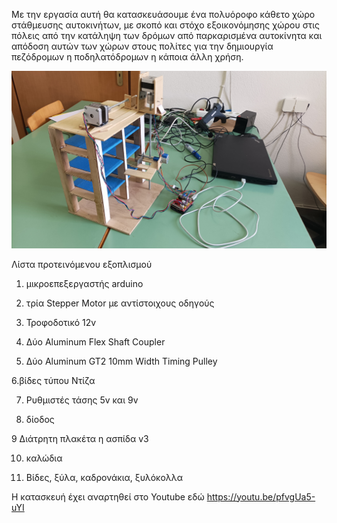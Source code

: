 Με την εργασία αυτή θα κατασκευάσουμε ένα πολυόροφο κάθετο χώρο στάθμευσης αυτοκινήτων, με σκοπό και στόχο εξοικονόμησης χώρου στις πόλεις από την κατάληψη των δρόμων από παρκαρισμένα αυτοκίνητα και απόδοση αυτών των χώρων στους πολίτες για την δημιουργία πεζόδρομων η ποδηλατόδρομων η κάποια άλλη χρήση.

<img src = photo/IMG_120615.jpg width = 800>

 Λίστα προτεινόμενου εξοπλισμού 

1. μικροεπεξεργαστής arduino

2. τρία Stepper Motor με αντίστοιχους οδηγούς
 
3. Τροφοδοτικό 12v
 
4. Δύο Aluminum Flex Shaft Coupler
   
5. Δύο Aluminum GT2 10mm Width Timing Pulley
 
6.βίδες τύπου Ντίζα

7. Ρυθμιστές τάσης 5v και 9v
 
8. δίοδος
 
9 Διάτρητη πλακέτα η ασπίδα v3

10. καλώδια
 
11. Βίδες, ξύλα, καδρονάκια, ξυλόκολλα

Η κατασκευή έχει αναρτηθεί στο Youtube εδώ
https://youtu.be/pfvgUa5-uYI
